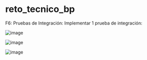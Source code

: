 # reto_tecnico_bp




F6: Pruebas de Integración: Implementar 1 prueba de integración: 

![image](https://github.com/user-attachments/assets/52d4a8d4-f332-4d1d-b627-991c0edee4cd)




![image](https://github.com/user-attachments/assets/6dc528e2-6395-4070-b838-67280003f623)




![image](https://github.com/user-attachments/assets/b7ad1e92-0047-48bc-9d85-8fd083b67aec)



